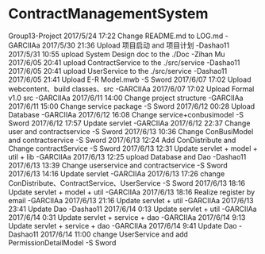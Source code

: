 ﻿# ContractManagementSystem
Group13-Project
2017/5/24 17:22 Change README.md to LOG.md -GARCIIAa
2017/5/30 21:36 Upload 项目启动 and 项目计划 -Dashao11
2017/5/31 10:55 upload System Design doc to the ./Doc -Zihan Mu
2017/6/05 20:41 upload ContractService to the ./src/service -Dashao11
2017/6/05 20:41 upload UserService to the ./src/service -Dashao11
2017/6/05 21:41 Upload E-R Model.mwb -S Sword
2017/6/07 17:02 Upload webcontent、build classes、src -GARCIIAa
2017/6/07 17:02 Upload Formal v1.0 src -GARCIIAa
2017/6/11 14:00 Change project structure -GARCIIAa
2017/6/11 15:00 Change service package -S Sword
2017/6/12 00:28 Upload Database -GARCIIAa
2017/6/12 16:08 Change service+conbusimodel -S Sword
2017/6/12 17:57 Update servlet -GARCIIAa
2017/6/12 22:37 Change user and contractservice -S Sword
2017/6/13 10:36 Change ConBusiModel and contractservice -S Sword
2017/6/13 12:24 Add ConDistribute and Change contractService -S Sword
2017/6/13 12:31 Update servlet + model + util + lib -GARCIIAa
2017/6/13 12:25 upload Database and Dao -Dashao11
2017/6/13 13:39 Change userservice and contractservice -S Sword
2017/6/13 14:16 Update servlet -GARCIIAa
2017/6/13 17:26 change ConDistribute、ContractService、UserService -S Sword
2017/6/13 18:16 Update servlet + model + util -GARCIIAa
2017/6/13 18:16 Realize register by email -GARCIIAa
2017/6/13 21:16 Update servlet + util -GARCIIAa
2017/6/13 23:41 Update Dao -Dashao11
2017/6/14 0:13 Update servlet + util -GARCIIAa
2017/6/14 0:31 Update servlet + service + dao -GARCIIAa
2017/6/14 9:13 Update servlet + service + dao -GARCIIAa
2017/6/14 9:41 Update Dao -Dashao11
2017/6/14 11:00 change UserService and add PermissionDetailModel -S Sword
